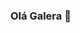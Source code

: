 ### Olá Galera 👋

<!--
**Nics0894/Nics0894** is a ✨ _special_ ✨ repository because its `README.md` (this file) appears on your GitHub profile.

Here are some ideas to get you started:

Conclui a minha formação do ensino médio na Escola Técnica Estadual na área de Técnico em Marketing. Atualmente curso Análise e Desenvolvimento de sistemas na faculdade digital descomplica. Tenho conhecimentos na área de marketing e T.I
